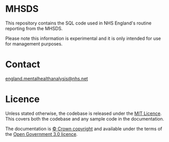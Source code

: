 # MHSDS
This repository contains the SQL code used in NHS England's routine reporting from the MHSDS.

Please note this information is experimental and it is only intended for use for management purposes.

# Contact
england.mentalhealthanalysis@nhs.net

# Licence

Unless stated otherwise, the codebase is released under the [MIT Licence](https://github.com/nhsengland/MHSDS/blob/master/LICENCE). This covers both the codebase and any sample code in the documentation.

The documentation is [© Crown copyright](https://www.nationalarchives.gov.uk/information-management/re-using-public-sector-information/uk-government-licensing-framework/crown-copyright/) and available under the terms of the [Open Government 3.0 licence](https://www.nationalarchives.gov.uk/doc/open-government-licence/version/3/).
